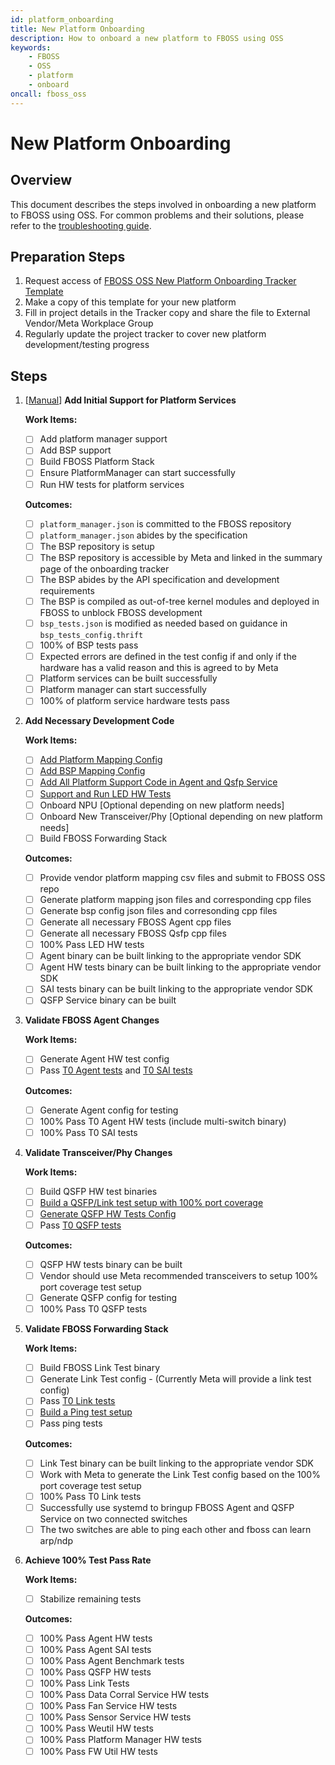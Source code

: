 ```yaml
---
id: platform_onboarding
title: New Platform Onboarding
description: How to onboard a new platform to FBOSS using OSS
keywords:
    - FBOSS
    - OSS
    - platform
    - onboard
oncall: fboss_oss
---
```

# New Platform Onboarding

## Overview

This document describes the steps involved in onboarding a new platform to FBOSS using OSS.
For common problems and their solutions, please refer to the [troubleshooting guide](/docs/onboarding/troubleshooting/).

## Preparation Steps
1. Request access of [FBOSS OSS New Platform Onboarding Tracker Template](https://docs.google.com/spreadsheets/d/1jZiAA9cBWnQml0frf4mC5cnWqsJRL4EK7w3qiYwl5Fo/edit?usp=sharing)
2. Make a copy of this template for your new platform
3. Fill in project details in the Tracker copy and share the file to External Vendor/Meta Workplace Group
4. Regularly update the project tracker to cover new platform development/testing progress

## Steps

1. [[Manual](/docs/manuals/add_initial_support_for_platform_services/)] **Add Initial Support for Platform Services**

   **Work Items:**

   - [ ] Add platform manager support
   - [ ] Add BSP support
   - [ ] Build FBOSS Platform Stack
   - [ ] Ensure PlatformManager can start successfully
   - [ ] Run HW tests for platform services

   **Outcomes:**

   - [ ] `platform_manager.json` is committed to the FBOSS repository
   - [ ] `platform_manager.json` abides by the specification
   - [ ] The BSP repository is setup
   - [ ] The BSP repository is accessible by Meta and linked in the summary page of the onboarding tracker
   - [ ] The BSP abides by the API specification and development requirements
   - [ ] The BSP is compiled as out-of-tree kernel modules and deployed in FBOSS to unblock FBOSS development
   - [ ] `bsp_tests.json` is modified as needed based on guidance in `bsp_tests_config.thrift`
   - [ ] 100% of BSP tests pass
   - [ ] Expected errors are defined in the test config if and only if the hardware has a valid reason and this is agreed to by Meta
   - [ ] Platform services can be built successfully
   - [ ] Platform manager can start successfully
   - [ ] 100% of platform service hardware tests pass

2. **Add Necessary Development Code**

   **Work Items:**

   - [ ] [Add Platform Mapping Config](/docs/developing/platform_mapping/)
   - [ ] [Add BSP Mapping Config](/docs/developing/bsp_mapping/)
   - [ ] [Add All Platform Support Code in Agent and Qsfp Service](/docs/developing/new_platform_support/)
   - [ ] [Support and Run LED HW Tests](/docs/testing/led_service_test/)
   - [ ] Onboard NPU [Optional depending on new platform needs]
   - [ ] Onboard New Transceiver/Phy [Optional depending on new platform needs]
   - [ ] Build FBOSS Forwarding Stack

   **Outcomes:**

   - [ ] Provide vendor platform mapping csv files and submit to FBOSS OSS repo
   - [ ] Generate platform mapping json files and corresponding cpp files
   - [ ] Generate bsp config json files and corresonding cpp files
   - [ ] Generate all necessary FBOSS Agent cpp files
   - [ ] Generate all necessary FBOSS Qsfp cpp files
   - [ ] 100% Pass LED HW tests
   - [ ] Agent binary can be built linking to the appropriate vendor SDK
   - [ ] Agent HW tests binary can be built linking to the appropriate vendor SDK
   - [ ] SAI tests binary can be built linking to the appropriate vendor SDK
   - [ ] QSFP Service binary can be built

3. **Validate FBOSS Agent Changes**

   **Work Items:**

   - [ ] Generate Agent HW test config
   - [ ] Pass [T0 Agent tests](/docs/testing/test_categories/#agent-hw-tests) and [T0 SAI tests](/docs/testing/test_categories/#sai-tests)

   **Outcomes:**

   - [ ] Generate Agent config for testing
   - [ ] 100% Pass T0 Agent HW tests (include multi-switch binary)
   - [ ] 100% Pass T0 SAI tests

4. **Validate Transceiver/Phy Changes**

   **Work Items:**

   - [ ] Build QSFP HW test binaries
   - [ ] [Build a QSFP/Link test setup with 100% port coverage](/docs/testing/qsfp_and_link_test_topology/)
   - [ ] [Generate QSFP HW Tests Config](/docs/developing/qsfp_test_config/)
   - [ ] Pass [T0 QSFP tests](/docs/testing/test_categories/#qsfp-hw-tests)

   **Outcomes:**

   - [ ] QSFP HW tests binary can be built
   - [ ] Vendor should use Meta recommended transceivers to setup 100% port coverage test setup
   - [ ] Generate QSFP config for testing
   - [ ] 100% Pass T0 QSFP tests

5. **Validate FBOSS Forwarding Stack**

   **Work Items:**

   - [ ] Build FBOSS Link Test binary
   - [ ] Generate Link Test config - (Currently Meta will provide a link test config)
   - [ ] Pass [T0 Link tests](/docs/testing/test_categories/#link-tests)
   - [ ] [Build a Ping test setup](/docs/manuals/perform_a_ping_test/)
   - [ ] Pass ping tests

   **Outcomes:**

   - [ ] Link Test binary can be built linking to the appropriate vendor SDK
   - [ ] Work with Meta to generate the Link Test config based on the 100% port coverage test setup
   - [ ] 100% Pass T0 Link tests
   - [ ] Successfully use systemd to bringup FBOSS Agent and QSFP Service on two connected switches
   - [ ] The two switches are able to ping each other and fboss can learn arp/ndp

6. **Achieve 100% Test Pass Rate**

   **Work Items:**

   - [ ] Stabilize remaining tests

   **Outcomes:**

   - [ ] 100% Pass Agent HW tests
   - [ ] 100% Pass Agent SAI tests
   - [ ] 100% Pass Agent Benchmark tests
   - [ ] 100% Pass QSFP HW tests
   - [ ] 100% Pass Link Tests
   - [ ] 100% Pass Data Corral Service HW tests
   - [ ] 100% Pass Fan Service HW tests
   - [ ] 100% Pass Sensor Service HW tests
   - [ ] 100% Pass Weutil HW tests
   - [ ] 100% Pass Platform Manager HW tests
   - [ ] 100% Pass FW Util HW tests
